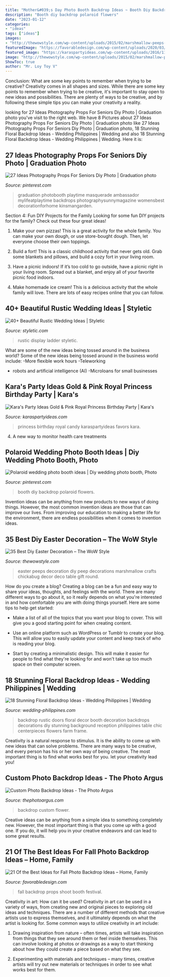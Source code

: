 ```yaml
---
title: "Mother&#039;s Day Photo Booth Backdrop Ideas ~ Booth Diy Backdrop Polaroid Flowers"
description: "Booth diy backdrop polaroid flowers"
date: "2023-01-12"
categories:
- "ideas"
tags: ["ideas"]
images:
- "http://thewowstyle.com/wp-content/uploads/2015/02/marshmallow-peeps-easter-decorations.jpg"
featuredImage: "https://favorabledesign.com/wp-content/uploads/2020/03/fall-photo-backdrop-ideas-fresh-fall-backdrop-and-photo-props-shoot-of-fall-photo-backdrop-ideas-scaled.jpg"
featured_image: "https://karaspartyideas.com/wp-content/uploads/2016/11/Royal-Princess-Birthday-Party-via-Karas-Party-Ideas-KarasPartyIdeas.com13.jpeg"
image: "http://thewowstyle.com/wp-content/uploads/2015/02/marshmallow-peeps-easter-decorations.jpg"
ShowToc: true
author: "Mr. Loy Toy V"
---
```



Conclusion: What are some key points to remember when trying to be creative?
Creativity comes in all shapes and sizes. While there are some key points to remember when trying to be creative, it's important to stay open to new ideas and possibilities. There are plenty of ways to be creative, and by following these simple tips you can make your creativity a reality.

	

		
looking for 27 Ideas Photography Props For Seniors Diy Photo | Graduation photo you've visit to the right web. We have 8 Pictures about 27 Ideas Photography Props For Seniors Diy Photo | Graduation photo like 27 Ideas Photography Props For Seniors Diy Photo | Graduation photo, 18 Stunning Floral Backdrop Ideas - Wedding Philippines | Wedding and also 18 Stunning Floral Backdrop Ideas - Wedding Philippines | Wedding. Here it is:
		
    
## 27 Ideas Photography Props For Seniors Diy Photo | Graduation Photo

<img loading=lazy src="https://i.pinimg.com/736x/d4/02/9e/d4029e21a5ae939d85cc110dc7e135f3.jpg" onerror="this.onerror=null;this.src='https://tse1.mm.bing.net/th?id=OIP.9p5wAXDwDxT7MpYhB8tilQAAAA&amp;pid=15.1';" alt="27 Ideas Photography Props For Seniors Diy Photo | Graduation photo">

_Source: pinterest.com_

>graduation photobooth playtime masquerade ambassador mylifeatplaytime backdrops photographysunnymagazine womensbest decorationforhome kinsmangarden. 

	

Section 4: Fun DIY Projects for the Family
Looking for some fun DIY projects for the family? Check out these four great ideas!
1. Make your own pizzas! This is a great activity for the whole family. You can make your own dough, or use store-bought dough. Then, let everyone choose their own toppings.

2. Build a fort! This is a classic childhood activity that never gets old. Grab some blankets and pillows, and build a cozy fort in your living room.

3. Have a picnic indoors! If it’s too cold to go outside, have a picnic right in your living room. Spread out a blanket, and enjoy all of your favorite picnic food indoors.

4. Make homemade ice cream! This is a delicious activity that the whole family will love. There are lots of easy recipes online that you can follow.

    
## 40+ Beautiful Rustic Wedding Ideas | Styletic

<img loading=lazy src="https://styletic.com/wp-content/uploads/2016/11/rustic-wedding-ideas/13-rustic-wedding-ideas.jpg" onerror="this.onerror=null;this.src='https://tse1.mm.bing.net/th?id=OIP.iYEIwpgWmwNF4wV5fB9_jwHaLH&amp;pid=15.1';" alt="40+ Beautiful Rustic Wedding Ideas | Styletic">

_Source: styletic.com_

>rustic display ladder styletic. 

	

What are some of the new ideas being tossed around in the business world?
Some of the new ideas being tossed around in the business world include: 
-More flexible work hours 
-Teleworking 
- robots and artificial intelligence (AI) 
-Microloans for small businesses

    
## Kara&#039;s Party Ideas Gold &amp; Pink Royal Princess Birthday Party | Kara&#039;s

<img loading=lazy src="https://karaspartyideas.com/wp-content/uploads/2016/11/Royal-Princess-Birthday-Party-via-Karas-Party-Ideas-KarasPartyIdeas.com13.jpeg" onerror="this.onerror=null;this.src='https://tse2.mm.bing.net/th?id=OIP.ykhFyRFeRjA3-Cf-uR7sdQHaLG&amp;pid=15.1';" alt="Kara&#039;s Party Ideas Gold &amp; Pink Royal Princess Birthday Party | Kara&#039;s">

_Source: karaspartyideas.com_

>princess birthday royal candy karaspartyideas favors kara. 

	

4. A new way to monitor health care treatments

    
## Polaroid Wedding Photo Booth Ideas | Diy Wedding Photo Booth, Photo

<img loading=lazy src="https://i.pinimg.com/736x/6a/32/8f/6a328fa25c1b9960d8fada3736850990.jpg" onerror="this.onerror=null;this.src='https://tse1.mm.bing.net/th?id=OIP.iNjLPpGZ4zm2b43598HPaQHaIl&amp;pid=15.1';" alt="Polaroid wedding photo booth ideas | Diy wedding photo booth, Photo">

_Source: pinterest.com_

>booth diy backdrop polaroid flowers. 

	

Invention ideas can be anything from new products to new ways of doing things. However, the most common invention ideas are those that can improve our lives. From improving our education to making a better life for the environment, there are endless possibilities when it comes to invention ideas.

    
## 35 Best Diy Easter Decoration – The WoW Style

<img loading=lazy src="http://thewowstyle.com/wp-content/uploads/2015/02/marshmallow-peeps-easter-decorations.jpg" onerror="this.onerror=null;this.src='https://tse4.mm.bing.net/th?id=OIP.JRvZCNPJTEJq3zaY3-r9fQHaLL&amp;pid=15.1';" alt="35 Best Diy Easter Decoration – The WoW Style">

_Source: thewowstyle.com_

>easter peeps decoration diy peep decorations marshmallow crafts chickabug decor deco table gift round. 

	

How do you create a blog?
Creating a blog can be a fun and easy way to share your ideas, thoughts, and feelings with the world. There are many different ways to go about it, so it really depends on what you're interested in and how comfortable you are with doing things yourself. Here are some tips to help get started: 
- Make a list of all of the topics that you want your blog to cover. This will give you a good starting point for when creating content.

- Use an online platform such as WordPress or Tumblr to create your blog. This will allow you to easily update your content and keep track of who is reading your blog.

- Start by creating a minimalistic design. This will make it easier for people to find what they're looking for and won't take up too much space on their computer screen.

    
## 18 Stunning Floral Backdrop Ideas - Wedding Philippines | Wedding

<img loading=lazy src="http://www.wedding-philippines.com/wp-content/uploads/2017/01/Wedding-Philippines-18-Stunning-Floral-Photo-Backdrops-Background-Ideas-17.jpg" onerror="this.onerror=null;this.src='https://tse3.mm.bing.net/th?id=OIP.gIzNstsx2JsejZBzHb7OTAHaKH&amp;pid=15.1';" alt="18 Stunning Floral Backdrop Ideas - Wedding Philippines | Wedding">

_Source: wedding-philippines.com_

>backdrop rustic doors floral decor booth decoration backdrops decorations diy stunning background reception philippines table chic centerpieces flowers farm frame. 

	

Creativity is a natural response to stimulus. It is the ability to come up with new ideas that can solve problems. There are many ways to be creative, and every person has his or her own way of being creative. The most important thing is to find what works best for you. let your creativity lead you!

    
## Custom Photo Backdrop Ideas - The Photo Argus

<img loading=lazy src="https://www.thephotoargus.com/wp-content/uploads/2016/12/flower-backdrop.jpg" onerror="this.onerror=null;this.src='https://tse2.mm.bing.net/th?id=OIP.MqRg6-x85pF1MK2Sqotb2AHaMV&amp;pid=15.1';" alt="Custom Photo Backdrop Ideas - The Photo Argus">

_Source: thephotoargus.com_

>backdrop custom flower. 

	

Creative ideas can be anything from a simple idea to something completely new. However, the most important thing is that you come up with a good one. If you do, it will help you in your creative endeavors and can lead to some great results.

    
## 21 Of The Best Ideas For Fall Photo Backdrop Ideas – Home, Family

<img loading=lazy src="https://favorabledesign.com/wp-content/uploads/2020/03/fall-photo-backdrop-ideas-fresh-fall-backdrop-and-photo-props-shoot-of-fall-photo-backdrop-ideas-scaled.jpg" onerror="this.onerror=null;this.src='https://tse3.mm.bing.net/th?id=OIP.Owzthz9FwmtEySE0eLDfvAHaKM&amp;pid=15.1';" alt="21 Of the Best Ideas for Fall Photo Backdrop Ideas – Home, Family">

_Source: favorabledesign.com_

>fall backdrop props shoot booth festival. 

	

Creativity in art: How can it be used?
Creativity in art can be used in a variety of ways, from creating new and original pieces to exploring old ideas and techniques. There are a number of different methods that creative artists use to express themselves, and it ultimately depends on what the artist is looking for. Some common ways to utilize creativity in art include:
1. Drawing inspiration from nature – often times, artists will take inspiration from things that they see around them or feel inside themselves. This can involve looking at photos or drawings as a way to start thinking about how they could create a piece based on what they see.

2. Experimenting with materials and techniques – many times, creative artists will try out new materials or techniques in order to see what works best for them.


